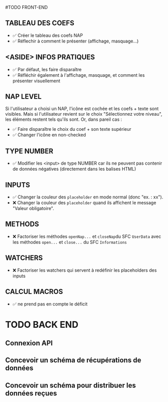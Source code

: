 #TODO FRONT-END

## TABLEAU DES COEFS
- ✅ Créer le tableau des coefs NAP
- ✅ Réflechir à comment le présenter (affichage, masquage...)

## \<ASIDE\> INFOS PRATIQUES
- ✅ Par défaut, les faire disparaître
- ✅ Réfléchir également à l'affichage, masquage, et comment les présenter visuellement

## NAP LEVEL
Si l'utilisateur a choisi un NAP, l'icône est cochée et les coefs + texte sont visibles. Mais si l'utilisateur revient sur le choix "Sélectionnez votre niveau", les éléments restent tels qu'ils sont. Or, dans pareil cas :
- ✅ Faire disparaître le choix du coef + son texte supérieur
- ✅ Changer l'icône en non-checked

## TYPE NUMBER
- ✅ Modifier les \<input> de type NUMBER car ils ne peuvent pas contenir de données négatives (directement dans les balises HTML)

## INPUTS
- ✅ Changer la couleur des `placeholder` en mode normal (donc "ex. : xx").
- ❌ Changer la couleur des `placeholder` quand ils affichent le message "Valeur obligatoire".


## METHODS
- ❌ Factoriser les méthodes `openNap...` et `closeNap`du SFC `UserData` avec les méthodes `open...` et `close...` du SFC `Informations`

## WATCHERS
- ❌ Factoriser les watchers qui servent à redéfinir les placeholders des inputs

## CALCUL MACROS
- ✅ ne prend pas en compte le déficit


# TODO BACK END

## Connexion API

## Concevoir un schéma de récupérations de données

## Concevoir un schéma pour distribuer les données reçues